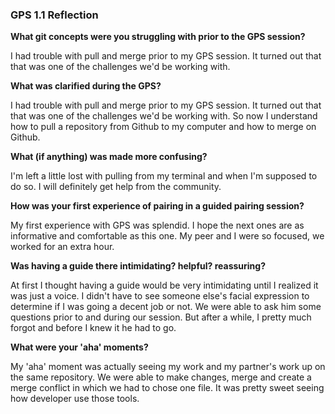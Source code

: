<h3>GPS 1.1 Reflection</h3>

**What git concepts were you struggling with prior to the GPS session?**

I had trouble with pull and merge prior to my GPS session. It turned out that that was one of the challenges we'd be working with.


**What was clarified during the GPS?**

I had trouble with pull and merge prior to my GPS session. It turned out that that was one of the challenges we'd be working with. So now I understand how to pull a repository from Github to my computer and how to merge on Github.


**What (if anything) was made more confusing?**

I'm left a little lost with pulling from my terminal and when I'm supposed to do so. I will definitely get help from the community.


**How was your first experience of pairing in a guided pairing session?**

My first experience with GPS was splendid. I hope the next ones are as informative and comfortable as this one. My peer and I were so focused, we worked for an extra hour.


**Was having a guide there intimidating? helpful? reassuring?**

At first I thought having a guide would be very intimidating until I realized it was just a voice. I didn't have to see someone else's facial expression to determine if I was going a decent job or not. We were able to ask him some questions prior to and during our session. But after a while, I pretty much forgot and before I knew it he had to go. 


**What were your 'aha' moments?**

My 'aha' moment was actually seeing my work and my partner's work up on the same repository. We were able to make changes, merge and create a merge conflict in which we had to chose one file. It was pretty sweet seeing how developer use those tools.